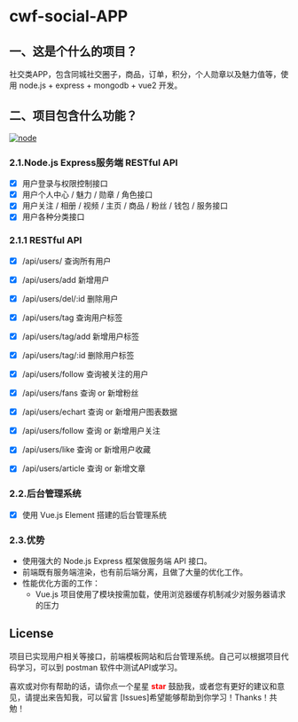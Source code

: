 # cwf-social-APP

## 一、这是个什么的项目？
社交类APP，包含同城社交圈子，商品，订单，积分，个人勋章以及魅力值等，使用 node.js + express + mongodb + vue2 开发。

## 二、项目包含什么功能？

[![node](https://img.shields.io/badge/node-%3E%3D%206.0.0-brightgreen) ](https://www.npmjs.com/package/node)

### 2.1.Node.js Express服务端 RESTful API
- [x] 用户登录与权限控制接口
- [x] 用户个人中心 / 魅力 / 勋章 / 角色接口
- [x] 用户关注 / 相册 / 视频 / 主页 / 商品 / 粉丝 / 钱包 / 服务接口 
- [x] 用户各种分类接口

### 2.1.1 RESTful API
- [x] /api/users/              查询所有用户
- [x] /api/users/add           新增用户
- [x] /api/users/del/:id       删除用户
- [x] /api/users/tag           查询用户标签
- [x] /api/users/tag/add       新增用户标签
- [x] /api/users/tag/:id       删除用户标签
- [x] /api/users/follow        查询被关注的用户
- [x] /api/users/fans          查询 or 新增粉丝
- [x] /api/users/echart        查询 or 新增用户图表数据
- [x] /api/users/follow        查询 or 新增用户关注
- [x] /api/users/like          查询 or 新增用户收藏
- [x] /api/users/article       查询 or 新增文章



### 2.2.后台管理系统
- [x] 使用 Vue.js Element 搭建的后台管理系统

### 2.3.优势
- 使用强大的 Node.js Express 框架做服务端 API 接口。
- 前端既有服务端渲染，也有前后端分离，且做了大量的优化工作。
- 性能优化方面的工作：
    - Vue.js 项目使用了模块按需加载，使用浏览器缓存机制减少对服务器请求的压力


## License

项目已实现用户相关等接口，前端模板网站和后台管理系统。自己可以根据项目代码学习，可以到 postman 软件中测试API或学习。

喜欢或对你有帮助的话，请你点一个星星 <strong style='color:red;'>star</strong> 鼓励我，或者您有更好的建议和意见，请提出来告知我，可以留言 [Issues]希望能够帮助到你学习！Thanks！共勉！

